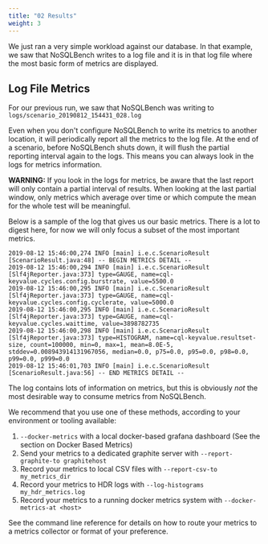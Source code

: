 ```yaml
---
title: "02 Results"
weight: 3
---
```


We just ran a very simple workload against our database. In that example, we saw that NoSQLBench
writes to a log file and it is in that log file where the most basic form of metrics are displayed.

## Log File Metrics

For our previous run, we saw that NoSQLBench was writing to `logs/scenario_20190812_154431_028.log`

Even when you don't configure NoSQLBench to write its metrics to another location, it will
periodically report all the metrics to the log file. At the end of a scenario, before NoSQLBench
shuts down, it will flush the partial reporting interval again to the logs. This means you can
always look in the logs for metrics information.

**WARNING:**
If you look in the logs for metrics, be aware that the last report will only contain a partial
interval of results. When looking at the last partial window, only metrics which average over time
or which compute the mean for the whole test will be meaningful.

Below is a sample of the log that gives us our basic metrics. There is a lot to digest here, for now
we will only focus a subset of the most important metrics.

```
2019-08-12 15:46:00,274 INFO [main] i.e.c.ScenarioResult [ScenarioResult.java:48] -- BEGIN METRICS DETAIL --
2019-08-12 15:46:00,294 INFO [main] i.e.c.ScenarioResult [Slf4jReporter.java:373] type=GAUGE, name=cql-keyvalue.cycles.config.burstrate, value=5500.0
2019-08-12 15:46:00,295 INFO [main] i.e.c.ScenarioResult [Slf4jReporter.java:373] type=GAUGE, name=cql-keyvalue.cycles.config.cyclerate, value=5000.0
2019-08-12 15:46:00,295 INFO [main] i.e.c.ScenarioResult [Slf4jReporter.java:373] type=GAUGE, name=cql-keyvalue.cycles.waittime, value=3898782735
2019-08-12 15:46:00,298 INFO [main] i.e.c.ScenarioResult [Slf4jReporter.java:373] type=HISTOGRAM, name=cql-keyvalue.resultset-size, count=100000, min=0, max=1, mean=8.0E-5, stddev=0.008943914131967056, median=0.0, p75=0.0, p95=0.0, p98=0.0, p99=0.0, p999=0.0
2019-08-12 15:46:01,703 INFO [main] i.e.c.ScenarioResult [ScenarioResult.java:56] -- END METRICS DETAIL --
```

The log contains lots of information on metrics, but this is obviously _not_ the most desirable way
to consume metrics from NoSQLBench.

We recommend that you use one of these methods, according to your environment or tooling available:

1. `--docker-metrics` with a local docker-based grafana dashboard (See the section on Docker Based
   Metrics)
2. Send your metrics to a dedicated graphite server with `--report-graphite-to graphitehost`
3. Record your metrics to local CSV files with `--report-csv-to my_metrics_dir`
4. Record your metrics to HDR logs with `--log-histograms my_hdr_metrics.log`
5. Record your metrics to a running docker metrics system with `--docker-metrics-at <host>` 

See the command line reference for details on how to route your metrics to a metrics collector or
format of your preference.
